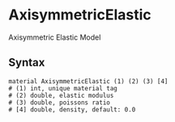 # AxisymmetricElastic

Axisymmetric Elastic Model

## Syntax

```
material AxisymmetricElastic (1) (2) (3) [4]
# (1) int, unique material tag
# (2) double, elastic modulus
# (3) double, poissons ratio
# [4] double, density, default: 0.0
```
